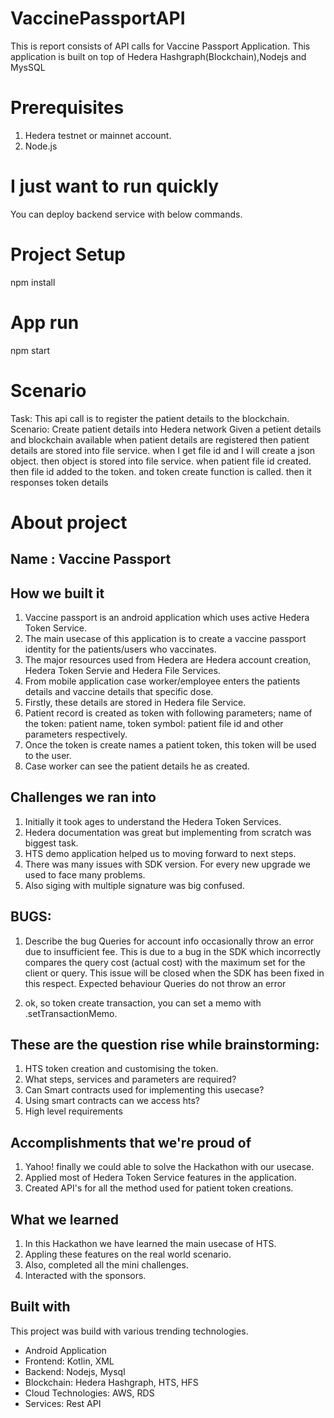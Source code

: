 # VaccinePassportAPI
This is report consists of API calls for Vaccine Passport Application. This application is built on top of Hedera Hashgraph(Blockchain),Nodejs and MysSQL

# Prerequisites
1. Hedera testnet or mainnet account.
2. Node.js

# I just want to run quickly
You can deploy backend service with below commands.
# Project Setup
npm install
# App run 
npm start


# Scenario
Task: This api call is to register the patient details to the blockchain.
Scenario: Create patient details into Hedera network
Given a petient details and blockchain available
when patient details are registered 
then patient details are stored into file service.
when I get file id 
and I will create a json object.
then object is stored into file service.
when patient file id created.
then file id added to the token.
and token create function is called.
then it responses token details

# About project 
## Name : Vaccine Passport
## How we built it
1. Vaccine passport is an android application which uses active Hedera Token Service.
2. The main usecase of this application is to create a vaccine passport identity for the patients/users who vaccinates.
3. The major resources used from Hedera are Hedera account creation, Hedera Token Servie and Hedera File Services.
4. From mobile application case worker/employee enters the patients details and vaccine details that specific dose.
5. Firstly, these details are stored in Hedera file Service.
6. Patient record is created as token with following parameters; name of the token: patient name, token symbol: patient file id and other parameters respectively.
7. Once the token is create names a patient token, this token will be used to the user.
8. Case worker can see the patient details he as created. 

## Challenges we ran into
1. Initially it took ages to understand the Hedera Token Services.
2. Hedera documentation was great but implementing from scratch was biggest task.
3. HTS demo application helped us to moving forward to next steps.
4. There was many issues with SDK version. For every new upgrade we used to face many problems.
5. Also siging with multiple signature was big confused.

## BUGS:
1. Describe the bug
Queries for account info occasionally throw an error due to insufficient fee. This is due to a bug in the SDK which incorrectly compares the query cost (actual cost) with the maximum set for the client or query.
This issue will be closed when the SDK has been fixed in this respect.
Expected behaviour
Queries do not throw an error
 
2. ok, so token create transaction, you can set a memo with .setTransactionMemo.

## These are the question rise while brainstorming:
1. HTS token creation and customising the token. 
2. What steps, services and  parameters are required?
3. Can Smart contracts used for implementing this usecase?
4. Using smart contracts can we access hts?
5. High level requirements

## Accomplishments that we're proud of
1. Yahoo! finally we could able to solve the Hackathon with our usecase.
2. Applied most of Hedera Token Service features in the application.
3. Created API's for all the method used for patient token creations.
 
## What we learned
1. In this Hackathon we have learned the main usecase of HTS.
2. Appling these features on the real world scenario.
3. Also, completed all the mini challenges. 
4. Interacted with the sponsors.

## Built with
This project was build with various trending technologies.
<ul>
<li>Android Application</li>
<li>Frontend: Kotlin, XML</li>
<li>Backend: Nodejs, Mysql</li>
<li>Blockchain: Hedera Hashgraph, HTS, HFS</li>
<li>Cloud Technologies: AWS, RDS</li>
<li>Services: Rest API</li>

</ul>
